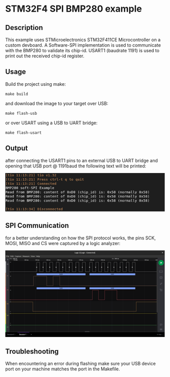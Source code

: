 # STM32F4 SPI BMP280 example

## Description

This example uses STMicroelectronics STM32F411CE Microcontroller on a custom devboard.
A Software-SPI implementation is used to communicate with the BMP280 to validate its chip-id.
USART1 (baudrate 1191) is used to print out the received chip-id register.

## Usage

Build the project using make:
```console
make build
```

and download the image to your target over USB:
```console
make flash-usb
```
or over USART using a USB to UART bridge:
```console
make flash-usart
```

## Output

after connecting the USART1 pins to an external USB to UART bridge and opening that USB port @ 1191baud the following text will be printed:

![uart-output](./docs/uart_output.png)

## SPI Communication

for a better understanding on how the SPI protocol works, the pins SCK, MOSI, MISO and CS were captured by a logic analyzer:

![spi-communication](./docs/spi-communication.png)

## Troubleshooting

When encountering an error during flashing make sure your USB device port on your machine matches the port in the Makefile.